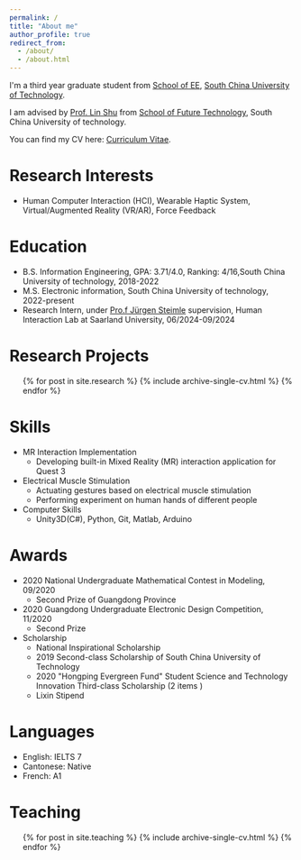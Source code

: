 ```yaml
---
permalink: /
title: "About me"
author_profile: true
redirect_from: 
  - /about/
  - /about.html
---
```


I'm a third year graduate student from [School of EE](https://www2.scut.edu.cn/ee/), [South China University of Technology](https://www.scut.edu.cn/). 

I am advised by [Prof. Lin Shu](https://www2.scut.edu.cn/ft/2021/1102/c29779a449585/page.htm) from [School of Future Technology](https://www2.scut.edu.cn/ft/), South China University of technology.

You can find my CV here: [Curriculum Vitae](../assets/Curriculum_Vitae.pdf).

Research Interests
======
* Human Computer Interaction (HCI), Wearable Haptic System, Virtual/Augmented Reality (VR/AR), Force Feedback

Education
======
* B.S. Information Engineering, GPA: 3.71/4.0, Ranking: 4/16,South China University of technology, 2018-2022
* M.S. Electronic information, South China University of technology, 2022-present
* Research Intern, under [Pro.f Jürgen Steimle](https://hci.cs.uni-saarland.de/people/juergen-steimle/) supervision, Human Interaction Lab at Saarland University, 06/2024-09/2024

Research Projects
======
  <ul>{% for post in site.research %}
    {% include archive-single-cv.html %}
  {% endfor %}</ul>


Skills
======
* MR Interaction Implementation
  * Developing built-in Mixed Reality (MR) interaction application for Quest 3
* Electrical Muscle Stimulation
  * Actuating gestures based on electrical muscle stimulation
  * Performing experiment on human hands of different people
* Computer Skills
  * Unity3D(C#), Python, Git, Matlab, Arduino

Awards
======
* 2020 National Undergraduate Mathematical Contest in Modeling, 09/2020
  * Second Prize of Guangdong Province
* 2020 Guangdong Undergraduate Electronic Design Competition, 11/2020
  * Second Prize
* Scholarship
  * National Inspirational Scholarship
  * 2019 Second-class Scholarship of South China University of Technology
  * 2020 "Hongping Evergreen Fund" Student Science and Technology Innovation Third-class
Scholarship (2 items )
  * Lixin Stipend


Languages
======
* English: IELTS 7
* Cantonese: Native 
* French: A1

Teaching
======
  <ul>{% for post in site.teaching %}
    {% include archive-single-cv.html %}
  {% endfor %}</ul>
